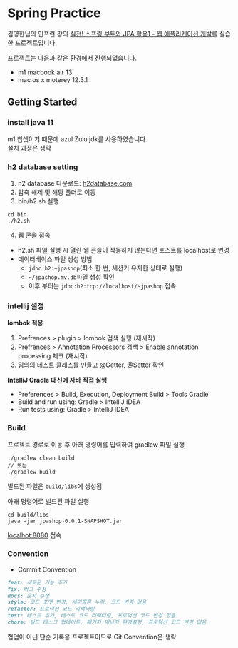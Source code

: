 # Spring Practice

김영한님의 인프런 강의 [실전! 스프링 부트와 JPA 활용1 - 웹 애플리케이션 개발](https://inf.run/iS6G)를 실습한 프로젝트입니다.  

프로젝트는 다음과 같은 환경에서 진행되었습니다.  
- m1 macbook air 13`
- mac os x moterey 12.3.1

## Getting Started
### install java 11
m1 칩셋이기 때문에 azul Zulu jdk를 사용하였습니다.  
설치 과정은 생략

### h2 database setting
1. h2 database 다운로드: [h2database.com](https://www.h2database.com/html/download.html)  
2. 압축 해제 및 해당 폴더로 이동
3. bin/h2.sh 실행
```aidl
cd bin
./h2.sh
```
4. 웹 콘솔 접속
- h2.sh 파일 실행 시 열린 웹 콘솔이 작동하지 않는다면 호스트를 localhost로 변경
- 데이터베이스 파일 생성 방법
  - `jdbc:h2:~jpashop`(최소 한 번, 세션키 유지한 상태로 실행)
  - `~/jpashop.mv.db`파일 생성 확인
  - 이후 부터는 `jdbc:h2:tcp://localhost/~jpashop` 접속

### intellij 설정
**lombok 적용**
1. Prefrences > plugin > lombok 검색 실행 (재시작)
2. Prefrences > Annotation Processors 검색 > Enable annotation processing 체크 (재시작)
3. 임의의 테스트 클래스를 만들고 @Getter, @Setter 확인

**IntelliJ Gradle 대신에 자바 직접 실행**
- Preferences > Build, Execution, Deployment Build > Tools Gradle
- Build and run using: Gradle > IntelliJ IDEA
- Run tests using: Gradle > IntelliJ IDEA  

### Build
프로젝트 경로로 이동 후 아래 명령어를 입력하여 gradlew 파일 실행
```aidl
./gradlew clean build
// 또는
./gradlew build
```

빌드된 파일은 `build/libs`에 생성됨

아래 명령어로 빌드된 파일 실행
```aidl
cd build/libs
java -jar jpashop-0.0.1-SNAPSHOT.jar
```

[localhot:8080](localhot:8080) 접속

### Convention
- Commit Convention
```markdown
feat: 새로운 기능 추가
fix: 버그 수정
docs: 문서 수정
style: 코드 포맷 변경, 세미콜론 누락, 코드 변경 없음
refactor: 프로덕션 코드 리팩터링
test: 테스트 추가, 테스트 코드 리팩터링, 프로덕션 코드 변경 없음
chore: 빌드 테스크 업데이트, 패키지 매니저 환경설정, 프로덕션 코드 변경 없음
```
협업이 아닌 단순 기록용 프로젝트이므로 Git Convention은 생략